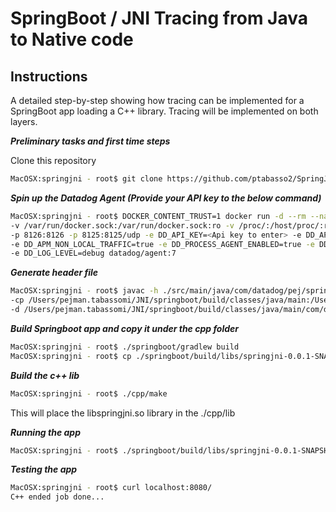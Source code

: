 # SpringBoot / JNI Tracing from Java to Native code

## Instructions


A detailed step-by-step showing how tracing can be implemented for a SpringBoot app loading a C++ library.
Tracing will be implemented on both layers.


**_Preliminary tasks and first time steps_**

Clone this repository

```sh
MacOSX:springjni - root$ git clone https://github.com/ptabasso2/SpringJniCpp
```


**_Spin up the Datadog Agent (Provide your API key  to the  below command)_** 


```sh
MacOSX:springjni - root$ DOCKER_CONTENT_TRUST=1 docker run -d --rm --name datadog_agent -h datadog \ 
-v /var/run/docker.sock:/var/run/docker.sock:ro -v /proc/:/host/proc/:ro -v /sys/fs/cgroup/:/host/sys/fs/cgroup:ro \
-p 8126:8126 -p 8125:8125/udp -e DD_API_KEY=<Api key to enter> -e DD_APM_ENABLED=true \
-e DD_APM_NON_LOCAL_TRAFFIC=true -e DD_PROCESS_AGENT_ENABLED=true -e DD_DOGSTATSD_NON_LOCAL_TRAFFIC="true" \ 
-e DD_LOG_LEVEL=debug datadog/agent:7
```


**_Generate header file_**

```sh
MacOSX:springjni - root$ javac -h ./src/main/java/com/datadog/pej/springjni \
-cp /Users/pejman.tabassomi/JNI/springboot/build/classes/java/main:/Users/pejman.tabassomi/JNI/springboot/build/resources/main:jars/* \
-d /Users/pejman.tabassomi/JNI/springboot/build/classes/java/main/com/datadog/pej/springjni src/main/java/com/datadog/pej/springjni/SpringController.java
```


**_Build Springboot app and copy it under the cpp folder_**

```sh
MacOSX:springjni - root$ ./springboot/gradlew build
MacOSX:springjni - root$ cp ./springboot/build/libs/springjni-0.0.1-SNAPSHOT.jar ./cpp
```

**_Build the c++ lib_**

```sh
MacOSX:springjni - root$ ./cpp/make
```

This will place the libspringjni.so library in the ./cpp/lib

**_Running the app_**
```sh
MacOSX:springjni - root$ ./springboot/build/libs/springjni-0.0.1-SNAPSHOT.jar -Djava.library.path=$(LD_LIBRARY_PATH):./lib
```

**_Testing the app_**
```sh
MacOSX:springjni - root$ curl localhost:8080/
C++ ended job done...
```




<br>

